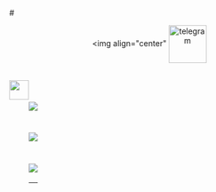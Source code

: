 
  #<div align="center">
 <img align="center" [<img align="center" src='https://user-images.githubusercontent.com/44331529/190991712-4d6212ff-3a9d-422d-8b33-739ac76c00d8.png' alt='telegram' height='68'>](https://t.me/STAVRRR)
<br />
<br />
  </div>
</div>
 <div align="center">
  <div style="display: flex; align-items: flex-start;">
 <img align="top" src="https://komarev.com/ghpvc/?username=sipalingtestnet&color=brightgreen" height='35'/>
<br />
   
   <div align="center">
 

 
# ![](https://github-readme-stats.vercel.app/api/top-langs/?username=sipalingtestnet&theme=dark&hide_border=false&include_all_commits=true&count_private=true&layout=compact)<br/>
# ![](https://github-readme-stats.vercel.app/api?username=sipalingtestnet&theme=dark&hide_border=false&include_all_commits=true&count_private=true)<br/>
# ![](https://github-readme-streak-stats.herokuapp.com/?user=sipalingtestnet&theme=dark&hide_border=false)<br/>


---


<!-- Proudly created with GPRM ( https://gprm.itsvg.in ) -->
